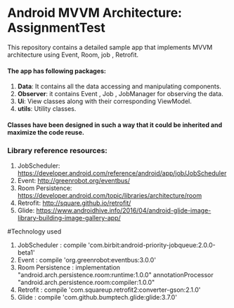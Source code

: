 # Android MVVM Architecture: AssignmentTest
This repository contains a detailed sample app that implements MVVM architecture using Event, Room, job , Retrofit.

#### The app has following packages:
1. **Data**: It contains all the data accessing and manipulating components.
2. **Observer**: it contains Event , Job , JobManager for observing the data.
3. **Ui**: View classes along with their corresponding ViewModel.
4. **utils**: Utility classes.

#### Classes have been designed in such a way that it could be inherited and maximize the code reuse.

### Library reference resources:
1. JobScheduler: https://developer.android.com/reference/android/app/job/JobScheduler
2. Event: http://greenrobot.org/eventbus/
3. Room Persistence: https://developer.android.com/topic/libraries/architecture/room
4. Retrofit: http://square.github.io/retrofit/
5. Glide: https://www.androidhive.info/2016/04/android-glide-image-library-building-image-gallery-app/

#Technology used
1. JobScheduler : compile 'com.birbit:android-priority-jobqueue:2.0.0-beta1'
2. Event :  compile 'org.greenrobot:eventbus:3.0.0'
3. Room Persistence :  implementation "android.arch.persistence.room:runtime:1.0.0"
                       annotationProcessor "android.arch.persistence.room:compiler:1.0.0"
4. Retrofit : compile 'com.squareup.retrofit2:converter-gson:2.1.0'
5. Glide : compile 'com.github.bumptech.glide:glide:3.7.0'


